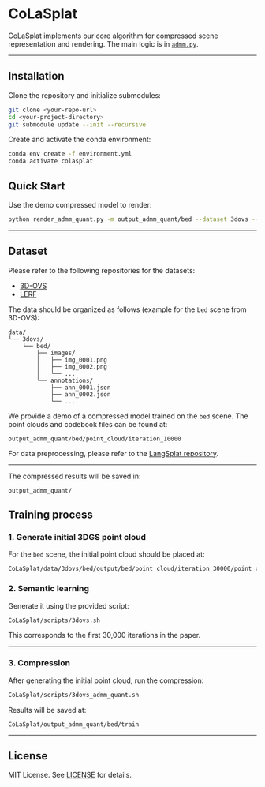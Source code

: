 # CoLaSplat

CoLaSplat implements our core algorithm for compressed scene representation and rendering. The main logic is in [`admm.py`](admm.py).

---

## Installation

Clone the repository and initialize submodules:

```bash
git clone <your-repo-url>
cd <your-project-directory>
git submodule update --init --recursive
```

Create and activate the conda environment:

```bash
conda env create -f environment.yml
conda activate colasplat
```


## Quick Start
Use the demo compressed model to render:

```bash
python render_admm_quant.py -m output_admm_quant/bed --dataset 3dovs --include_feature
```





---

## Dataset

Please refer to the following repositories for the datasets:

* [3D-OVS](https://github.com/Kunhao-Liu/3D-OVS)
* [LERF](https://github.com/minghanqin/LangSplat)

The data should be organized as follows (example for the `bed` scene from 3D-OVS):

```
data/
└── 3dovs/
    └── bed/
        ├── images/
        │   ├── img_0001.png
        │   ├── img_0002.png
        │   └── ...
        └── annotations/
            ├── ann_0001.json
            ├── ann_0002.json
            └── ...
```

We provide a demo of a compressed model trained on the `bed` scene. The point clouds and codebook files can be found at:

```
output_admm_quant/bed/point_cloud/iteration_10000
```

For data preprocessing, please refer to the [LangSplat repository](https://github.com/minghanqin/LangSplat).

---


The compressed results will be saved in:

```
output_admm_quant/
```

## Training process

### 1. Generate initial 3DGS point cloud

For the `bed` scene, the initial point cloud should be placed at:

```
CoLaSplat/data/3dovs/bed/output/bed/point_cloud/iteration_30000/point_cloud.ply
```

### 2. Semantic learning

Generate it using the provided script:

```bash
CoLaSplat/scripts/3dovs.sh
```

This corresponds to the first 30,000 iterations in the paper.

---

### 3. Compression

After generating the initial point cloud, run the compression:

```bash
CoLaSplat/scripts/3dovs_admm_quant.sh
```

Results will be saved at:

```
CoLaSplat/output_admm_quant/bed/train
```

---

## License

MIT License. See [LICENSE](LICENSE) for details.
